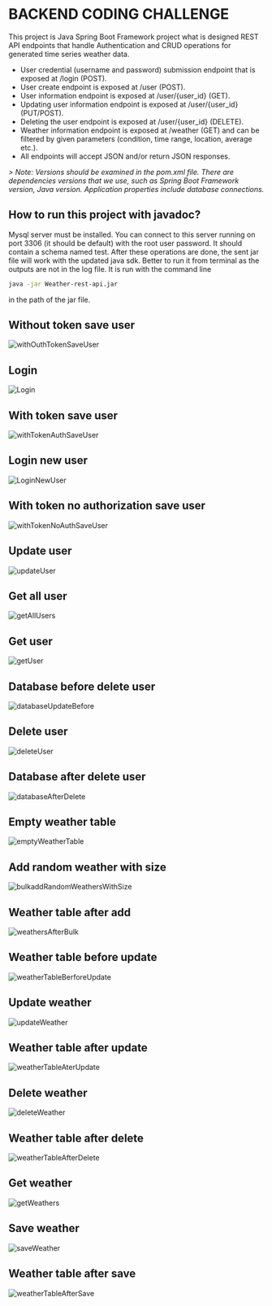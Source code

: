 # BACKEND CODING CHALLENGE

This project is Java Spring Boot Framework project what is designed REST API endpoints that handle Authentication and CRUD operations for generated time series weather data.

- User credential (username and password) submission endpoint that is exposed at /login (POST).
- User create endpoint is exposed at /user (POST).
- User information endpoint is exposed at /user/{user_id} (GET).
- Updating user information endpoint is exposed at /user/{user_id} (PUT/POST).
- Deleting the user endpoint is exposed at /user/{user_id} (DELETE).
- Weather information endpoint is exposed at /weather (GET) and can be filtered by given parameters (condition, time range, location, average etc.).
- All endpoints will accept JSON and/or return JSON responses.

_> Note: Versions should be examined in the pom.xml file. There are dependencies versions that we use, such as Spring Boot Framework version, Java version. Application properties include database connections._

## How to run this project with javadoc?

Mysql server must be installed. You can connect to this server running on port 3306 (it should be default) with the root user password. It should contain a schema named test. After these operations are done, the sent jar file will work with the updated java sdk. Better to run it from terminal as the outputs are not in the log file. It is run with the command line 
```sh
java -jar Weather-rest-api.jar
```
 in the path of the jar file.

## Without token save user

![withOuthTokenSaveUser](https://user-images.githubusercontent.com/60318526/173068900-79342c75-1f9d-4545-a0b6-c08c5d7c92e5.PNG)

## Login

![Login](https://user-images.githubusercontent.com/60318526/173067177-a68866d9-12df-4059-a88b-95a8c5d8f9bb.PNG)

## With token save user

![withTokenAuthSaveUser](https://user-images.githubusercontent.com/60318526/173069111-9b6c278d-c8db-426b-b219-209c98b9b5a8.PNG)

## Login new user

![LoginNewUser](https://user-images.githubusercontent.com/60318526/173067284-672ff8bd-b8a2-4a65-9fd2-34fa2426941d.PNG)

## With token no authorization save user

![withTokenNoAuthSaveUser](https://user-images.githubusercontent.com/60318526/173069249-390a9f91-aa58-428d-983d-072278a68e80.PNG)

## Update user

![updateUser](https://user-images.githubusercontent.com/60318526/173067334-2038cddb-2813-495f-a992-33458ea94115.PNG)

## Get all user

![getAllUsers](https://user-images.githubusercontent.com/60318526/173067014-e98f57c1-b6d6-4a4e-97cf-afe9ccfbeaf8.PNG)

## Get user

![getUser](https://user-images.githubusercontent.com/60318526/173067081-518ce103-a464-47ba-b373-5d17f615f4a3.PNG)

## Database before delete user

![databaseUpdateBefore](https://user-images.githubusercontent.com/60318526/173070065-14059e79-914f-4667-9558-480c7240a37f.PNG)

## Delete user

![deleteUser](https://user-images.githubusercontent.com/60318526/173069374-cabc9c44-9573-4486-bbae-9d3931282e37.PNG)

## Database after delete user

![databaseAfterDelete](https://user-images.githubusercontent.com/60318526/173070004-c277f83d-2114-47e6-89a5-f24ad24e789d.PNG)

## Empty weather table

![emptyWeatherTable](https://user-images.githubusercontent.com/60318526/173070446-6ece93cc-1cfd-4646-94a7-0c604df00d38.PNG)

## Add random weather with size

![bulkaddRandomWeathersWithSize](https://user-images.githubusercontent.com/60318526/173070566-a567addf-2565-4576-bfe5-b4ddb1323154.PNG)

## Weather table after add

![weathersAfterBulk](https://user-images.githubusercontent.com/60318526/173070785-8277fb18-111e-4567-ac73-e16ecd7d909d.PNG)

## Weather table before update

![weatherTableBerforeUpdate](https://user-images.githubusercontent.com/60318526/173070892-e3e11062-e98f-4836-91ff-fdef29abd832.PNG)

## Update weather

![updateWeather](https://user-images.githubusercontent.com/60318526/173070949-d706b6ef-4606-4e98-a122-17e3c1c1a2c7.PNG)

## Weather table after update

![weatherTableAterUpdate](https://user-images.githubusercontent.com/60318526/173071024-a166f08c-cd94-4b82-9fe0-5b11224ec947.PNG)

## Delete weather

![deleteWeather](https://user-images.githubusercontent.com/60318526/173071098-ef4e934b-e51e-4dff-a10f-96f8824a56e8.PNG)

## Weather table after delete

![weatherTableAfterDelete](https://user-images.githubusercontent.com/60318526/173071294-704bbaf0-c3b4-4981-82b8-e18bc9a34208.PNG)

## Get weather

![getWeathers](https://user-images.githubusercontent.com/60318526/173071369-7de11a22-24c8-4456-bd55-4f9970b17aa1.PNG)

## Save weather

![saveWeather](https://user-images.githubusercontent.com/60318526/173071412-64b53e2a-9b27-4925-b57a-e2a724157208.PNG)

## Weather table after save

![weatherTableAfterSave](https://user-images.githubusercontent.com/60318526/173071466-05d6b278-48f0-428e-9984-ff8d98fb615e.PNG)

